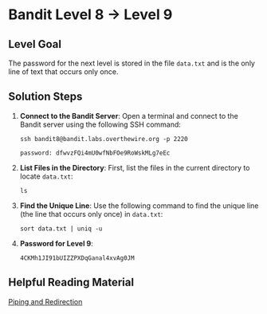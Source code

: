 # Bandit Level 8 → Level 9

## Level Goal
The password for the next level is stored in the file `data.txt` and is the only line of text that occurs only once.

## Solution Steps

1. **Connect to the Bandit Server**:
   Open a terminal and connect to the Bandit server using the following SSH command:
   
   ```
   ssh bandit8@bandit.labs.overthewire.org -p 2220
   ```
   ```
   password: dfwvzFQi4mU0wfNbFOe9RoWskMLg7eEc
   ```

2. **List Files in the Directory**:
   First, list the files in the current directory to locate `data.txt`:

   ```
   ls
   ```

3. **Find the Unique Line**:
   Use the following command to find the unique line (the line that occurs only once) in `data.txt`:

   ```
   sort data.txt | uniq -u
   ```

4. **Password for Level 9**:
   ```
   4CKMh1JI91bUIZZPXDqGanal4xvAg0JM
   ```
## Helpful Reading Material
[Piping and Redirection](https://ryanstutorials.net/linuxtutorial/piping.php)
